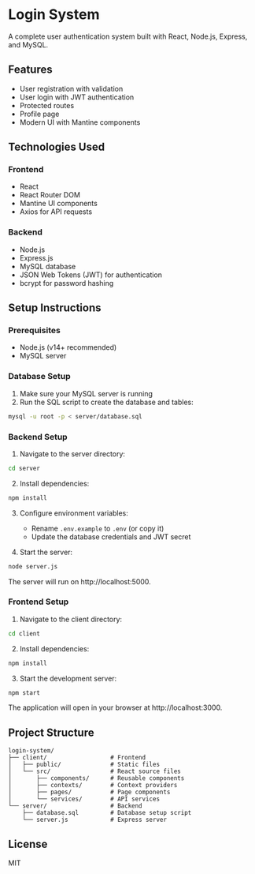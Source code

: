 # Login System

A complete user authentication system built with React, Node.js, Express, and MySQL.

## Features

- User registration with validation
- User login with JWT authentication
- Protected routes
- Profile page
- Modern UI with Mantine components

## Technologies Used

### Frontend
- React
- React Router DOM
- Mantine UI components
- Axios for API requests

### Backend
- Node.js
- Express.js
- MySQL database
- JSON Web Tokens (JWT) for authentication
- bcrypt for password hashing

## Setup Instructions

### Prerequisites
- Node.js (v14+ recommended)
- MySQL server

### Database Setup

1. Make sure your MySQL server is running
2. Run the SQL script to create the database and tables:

```bash
mysql -u root -p < server/database.sql
```

### Backend Setup

1. Navigate to the server directory:

```bash
cd server
```

2. Install dependencies:

```bash
npm install
```

3. Configure environment variables:
   - Rename `.env.example` to `.env` (or copy it)
   - Update the database credentials and JWT secret

4. Start the server:

```bash
node server.js
```

The server will run on http://localhost:5000.

### Frontend Setup

1. Navigate to the client directory:

```bash
cd client
```

2. Install dependencies:

```bash
npm install
```

3. Start the development server:

```bash
npm start
```

The application will open in your browser at http://localhost:3000.

## Project Structure

```
login-system/
├── client/                  # Frontend
│   ├── public/              # Static files
│   └── src/                 # React source files
│       ├── components/      # Reusable components
│       ├── contexts/        # Context providers
│       ├── pages/           # Page components
│       └── services/        # API services
└── server/                  # Backend
    ├── database.sql         # Database setup script
    └── server.js            # Express server
```

## License

MIT
